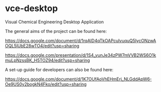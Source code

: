 # vce-desktop
Visual Chemical Engineering Desktop Application

The general aims of the project can be found here:

https://docs.google.com/document/d/1rqAID4qTkOAPculvuquQ5IycONzwAOQL5lUbE28wTO4/edit?usp=sharing

https://docs.google.com/presentation/d/1S4_vunJe34zPW7mVVB2WS6O1kmuLpNzssBK_H5TOZ94/edit?usp=sharing

A set-up guide for developers can also be found here:

https://docs.google.com/document/d/1K7OUfAoVhEHmErj_NLGddApW6-Oe9US0y2bogkN4Fko/edit?usp=sharing
